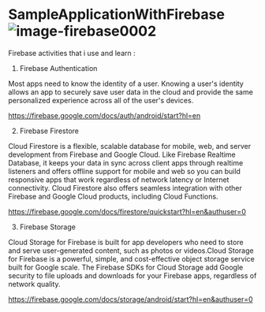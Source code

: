 # SampleApplicationWithFirebase![image-firebase0002](https://user-images.githubusercontent.com/49044661/168427204-c0cbb78a-6dfd-4611-875e-4e2e750a7045.png)
Firebase activities that i use and learn :


1. Firebase Authentication 

Most apps need to know the identity of a user. Knowing a user's identity allows an app to securely save user data in the cloud and provide the same personalized experience across all of the user's devices.

https://firebase.google.com/docs/auth/android/start?hl=en


2. Firebase Firestore

Cloud Firestore is a flexible, scalable database for mobile, web, and server development from Firebase and Google Cloud. Like Firebase Realtime Database, it keeps your data in sync across client apps through realtime listeners and offers offline support for mobile and web so you can build responsive apps that work regardless of network latency or Internet connectivity. Cloud Firestore also offers seamless integration with other Firebase and Google Cloud products, including Cloud Functions.

https://firebase.google.com/docs/firestore/quickstart?hl=en&authuser=0

3. Firebase Storage

Cloud Storage for Firebase is built for app developers who need to store and serve user-generated content, such as photos or videos.Cloud Storage for Firebase is a powerful, simple, and cost-effective object storage service built for Google scale. The Firebase SDKs for Cloud Storage add Google security to file uploads and downloads for your Firebase apps, regardless of network quality.

https://firebase.google.com/docs/storage/android/start?hl=en&authuser=0

